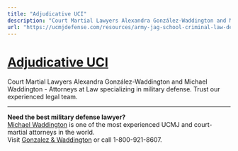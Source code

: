 ```yaml
---
title: "Adjudicative UCI"
description: "Court Martial Lawyers Alexandra González-Waddington and Michael Waddington - Attorneys at Law specializing in military defense. Trust our experienced legal team."
url: "https://ucmjdefense.com/resources/army-jag-school-criminal-law-deskbook-volume/unlawful-command-influence/adjudicative-uci-witness-intimidation/6961-2.html"
---
```


# [Adjudicative UCI](https://ucmjdefense.com/resources/army-jag-school-criminal-law-deskbook-volume/unlawful-command-influence/adjudicative-uci-witness-intimidation/6961-2.html)

Court Martial Lawyers Alexandra González-Waddington and Michael Waddington - Attorneys at Law specializing in military defense. Trust our experienced legal team.

---

**Need the best military defense lawyer?**  
[Michael Waddington](https://ucmjdefense.com/attorneys/michael-stewart-waddington-partner.html) is one of the most experienced UCMJ and court-martial attorneys in the world.  
Visit [Gonzalez & Waddington](https://ucmjdefense.com) or call 1-800-921-8607.
